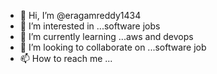 - 👋 Hi, I’m @eragamreddy1434
- 👀 I’m interested in ...software jobs 
- 🌱 I’m currently learning ...aws and devops
- 💞️ I’m looking to collaborate on ...software job
- 📫 How to reach me ...

<!---
eragamreddy1434/eragamreddy1434 is a ✨ special ✨ repository because its `README.md` (this file) appears on your GitHub profile.
You can click the Preview link to take a look at your changes.
--->

